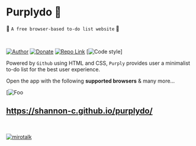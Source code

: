 # Purplydo 💜

🚀 `A free browser-based to-do list website` 🚀

<br>

[//]: https://img.shields.io/badge/<LABEL>-<MESSAGE>-<COLOR>

[![Author](https://img.shields.io/badge/author-shannonc-brightgreen)](https://devpost.com/shannonchan17)
[![Donate](https://img.shields.io/badge/Donate-PayPal-brightgreen.svg)](https://paypal.me/MiroslavPejic?locale.x=it_IT)
[![Repo Link](https://img.shields.io/badge/Repo-Link-blue)](https://github.com/shannon-c/purplydo)
[![Code style](https://img.shields.io/badge/code%20style-html%20%26%20css-orange)]

Powered by `Github` using HTML and CSS, `Purply` provides user a minimalist to-do list for the best user experience.

Open the app with the following **supported browsers** & many more...

[//]: #![webrtc](https://i.postimg.cc/y8Kd9G9b/megi.jpg)

[![Foo](https://i.postimg.cc/y8Kd9G9b/megi.jpg)

## https://shannon-c.github.io/purplydo/

<br>

[![mirotalk](https://i.postimg.cc/5yTDWD5q/Green-and-Yellow-3-D-Elements-Education-Pitch-Deck-Presentation.png)](https://mirotalk.herokuapp.com/)

